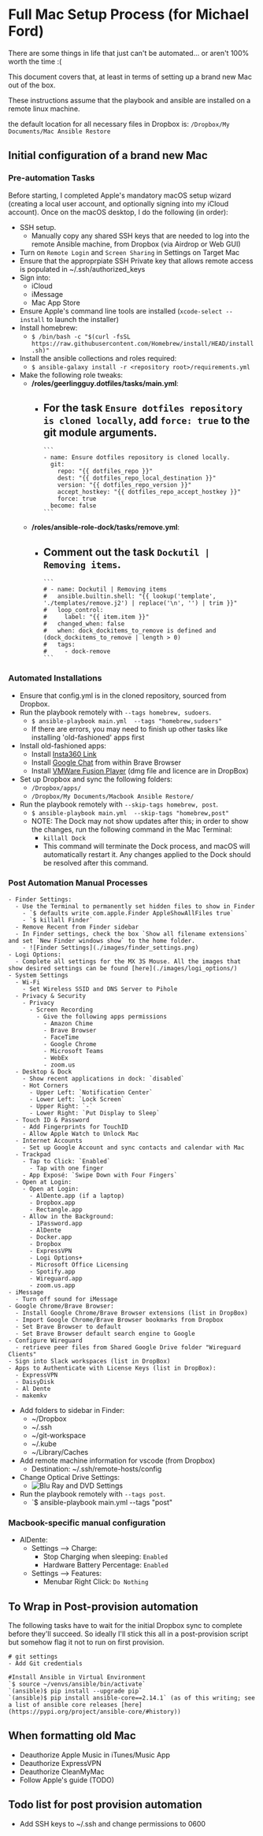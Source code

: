 # Full Mac Setup Process (for Michael Ford)

There are some things in life that just can't be automated... or aren't 100% worth the time :(

This document covers that, at least in terms of setting up a brand new Mac out of the box.

These instructions assume that the playbook and ansible are installed on a remote linux machine.

the default location for all necessary files in Dropbox is: `/Dropbox/My Documents/Mac Ansible Restore`

## Initial configuration of a brand new Mac

### Pre-automation Tasks
Before starting, I completed Apple's mandatory macOS setup wizard (creating a local user account, and optionally signing into my iCloud account). Once on the macOS desktop, I do the following (in order):

  - SSH setup.
    - Manually copy any shared SSH keys that are needed to log into the remote Ansible machine, from Dropbox (via Airdrop or Web GUI)
  - Turn on `Remote Login` and `Screen Sharing` in Settings on Target Mac
  - Ensure that the approprpiate SSH Private key that allows remote access is populated in ~/.ssh/authorized_keys
  - Sign into:
    - iCloud
    - iMessage
    - Mac App Store
  - Ensure Apple's command line tools are installed (`xcode-select --install` to launch the installer)
  - Install homebrew:
    - `$ /bin/bash -c "$(curl -fsSL https://raw.githubusercontent.com/Homebrew/install/HEAD/install.sh)"`
  - Install the ansible collections and roles required:
    - `$ ansible-galaxy install -r <repository root>/requirements.yml`
  - Make the following role tweaks:
    - **<repository root>/roles/geerlingguy.dotfiles/tasks/main.yml**:
      - For the task `Ensure dotfiles repository is cloned locally`, add `force: true` to the git module arguments.
        - 
            ```
            - name: Ensure dotfiles repository is cloned locally.
              git:
                repo: "{{ dotfiles_repo }}"
                dest: "{{ dotfiles_repo_local_destination }}"
                version: "{{ dotfiles_repo_version }}"
                accept_hostkey: "{{ dotfiles_repo_accept_hostkey }}"
                force: true
              become: false
            ```
    - **<repository root>/roles/ansible-role-dock/tasks/remove.yml**:
      - Comment out the task `Dockutil | Removing items`.
        - 
            ```
            # - name: Dockutil | Removing items
            #   ansible.builtin.shell: "{{ lookup('template', './templates/remove.j2') | replace('\n', '') | trim }}"
            #   loop_control:
            #     label: "{{ item.item }}"
            #   changed_when: false
            #   when: dock_dockitems_to_remove is defined and (dock_dockitems_to_remove | length > 0)
            #   tags:
            #     - dock-remove
            ```

### Automated Installations

  - Ensure that config.yml is in the cloned repository, sourced from Dropbox.
  - Run the playbook remotely with `--tags homebrew, sudoers`.
    - `$ ansible-playbook main.yml  --tags "homebrew,sudoers"`
    - If there are errors, you may need to finish up other tasks like installing 'old-fashioned' apps first
  - Install old-fashioned apps:
    - Install [Insta360 Link](https://www.insta360.com/download/insta360-link)
    - Install [Google Chat](https://chat.google.com/download/) from within Brave Browser
    - Install [VMWare Fusion Player](https://customerconnect.vmware.com/en/evalcenter?p=fusion-player-personal-13) (dmg file and licence are in DropBox)
  - Set up Dropbox and sync the following folders:
    - `/Dropbox/apps/`
    - `/Dropbox/My Documents/Macbook Ansible Restore/`
  - Run the playbook remotely with `--skip-tags homebrew, post`.
    - `$ ansible-playbook main.yml  --skip-tags "homebrew,post"`
    - NOTE: The Dock may not show updates after this; in order to show the changes, run the following command in the Mac Terminal:
      - `killall Dock`
      - This command will terminate the Dock process, and macOS will automatically restart it. Any changes applied to the Dock should be resolved after this command.

  ### Post Automation Manual Processes
    - Finder Settings:
      - Use the Terminal to permanently set hidden files to show in Finder
        - `$ defaults write com.apple.Finder AppleShowAllFiles true`
        - `$ killall Finder`
      - Remove Recent from Finder sidebar
      - In Finder settings, check the box `Show all filename extensions` and set `New Finder windows show` to the home folder.
        - ![Finder Settings](./images/finder_settings.png)
    - Logi Options:
      - Complete all settings for the MX 3S Mouse. All the images that show desired settings can be found [here](./images/logi_options/)
    - System Settings
      - Wi-Fi
        - Set Wireless SSID and DNS Server to Pihole
      - Privacy & Security
        - Privacy
          - Screen Recording
            - Give the following apps permissions
              - Amazon Chime
              - Brave Browser
              - FaceTime
              - Google Chrome
              - Microsoft Teams
              - WebEx
              - zoom.us
      - Desktop & Dock
        - Show recent applications in dock: `disabled`
        - Hot Corners
          - Upper Left: `Notification Center`
          - Lower Left: `Lock Screen`
          - Upper Right: `-`
          - Lower Right: `Put Display to Sleep` 
      - Touch ID & Password
        - Add Fingerprints for TouchID
        - Allow Apple Watch to Unlock Mac   
      - Internet Accounts
        - Set up Google Account and sync contacts and calendar with Mac
      - Trackpad
        - Tap to Click: `Enabled`
          - Tap with one finger
        - App Exposé: `Swipe Down with Four Fingers`
      - Open at Login:
        - Open at Login:
          - AlDente.app (if a laptop)
          - Dropbox.app
          - Rectangle.app
        - Allow in the Background:
          - 1Password.app
          - AlDente
          - Docker.app
          - Dropbox
          - ExpressVPN
          - Logi Options+
          - Microsoft Office Licensing
          - Spotify.app
          - Wireguard.app
          - zoom.us.app
    - iMessage
      - Turn off sound for iMessage
    - Google Chrome/Brave Browser:
      - Install Google Chrome/Brave Browser extensions (list in DropBox)
      - Import Google Chrome/Brave Browser bookmarks from Dropbox
      - Set Brave Browser to default
      - Set Brave Browser default search engine to Google
    - Configure Wireguard
      - retrieve peer files from Shared Google Drive folder "Wireguard Clients"
    - Sign into Slack workspaces (list in DropBox)
    - Apps to Authenticate with License Keys (list in DropBox):
      - ExpressVPN
      - DaisyDisk
      - Al Dente
      - makemkv
  - Add folders to sidebar in Finder:
    - ~/Dropbox
    - ~/.ssh
    - ~/git-workspace
    - ~/.kube
    - ~/Library/Caches
  - Add remote machine information for vscode (from Dropbox)
    - Destination: ~/.ssh/remote-hosts/config
  - Change Optical Drive Settings:
    - ![Blu Ray and DVD Settings](./images/dvd_blu_ray.png)
  - Run the playbook remotely with `--tags post`.
    - `$ ansible-playbook main.yml  --tags "post"

### Macbook-specific manual configuration
- AlDente:
  - Settings --> Charge:
    - Stop Charging when sleeping: `Enabled`
    - Hardware Battery Percentage: `Enabled`
  - Settings --> Features:
    - Menubar Right Click: `Do Nothing`

## To Wrap in Post-provision automation

The following tasks have to wait for the initial Dropbox sync to complete before they'll succeed. So ideally I'll stick this all in a post-provision script but somehow flag it not to run on first provision.

```
# git settings
- Add Git credentials

#Install Ansible in Virtual Environment
`$ source ~/venvs/ansible/bin/activate`
`(ansible)$ pip install --upgrade pip`
`(ansible)$ pip install ansible-core==2.14.1` (as of this writing; see a list of ansible core releases [here](https://pypi.org/project/ansible-core/#history))

```

## When formatting old Mac
  - Deauthorize Apple Music in iTunes/Music App
  - Deauthorize ExpressVPN
  - Deauthorize CleanMyMac
  - Follow Apple's guide (TODO)

## Todo list for post provision automation
- Add SSH keys to ~/.ssh and change permissions to 0600
